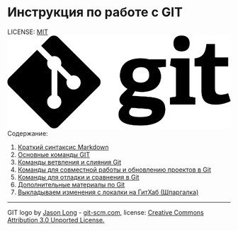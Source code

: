 # Инструкция по работе с GIT

LICENSE: [MIT](./license.md) 
![Логотип Git](./assets/logo-git.png)
Содержание: 

1. [Краткий синтаксис Markdown](./Markdown-sintax.md)
2. [Основные команды GIT](./command-git.md)
3. [Команды ветвления и слияния Git](./command-ramification-git.md)
4. [Команды для совместной работы и обновлению проектов в Git](.//command-update-git.md)
5. [Команды для отладки и сравнения в Git](./command-debug-comparison-git.md)
6. [Дополнительные материалы по Git](./more-info-git.md)
7. [Выкладываем изменения c локалки на ГитХаб (Шпаргалка)](./manual-file-upload.md)



---
GIT logo by  [Jason Long](https://twitter.com/jasonlong) - [git-scm.com](https://git-scm.com/downloads/logos), license: [Creative Commons Attribution 3.0 Unported License.](https://creativecommons.org/licenses/by/3.0/)